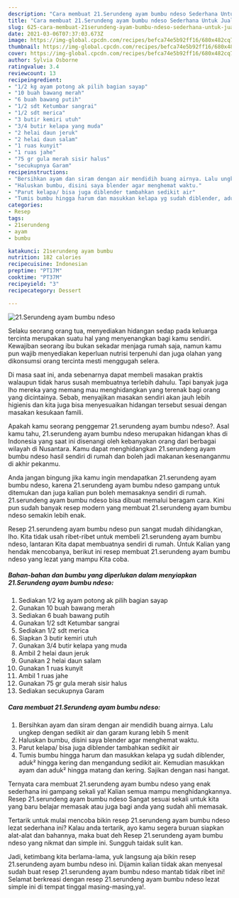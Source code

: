 ```yaml
---
description: "Cara membuat 21.Serundeng ayam bumbu ndeso Sederhana Untuk Jualan"
title: "Cara membuat 21.Serundeng ayam bumbu ndeso Sederhana Untuk Jualan"
slug: 625-cara-membuat-21serundeng-ayam-bumbu-ndeso-sederhana-untuk-jualan
date: 2021-03-06T07:37:03.673Z
image: https://img-global.cpcdn.com/recipes/befca74e5b92ff16/680x482cq70/21serundeng-ayam-bumbu-ndeso-foto-resep-utama.jpg
thumbnail: https://img-global.cpcdn.com/recipes/befca74e5b92ff16/680x482cq70/21serundeng-ayam-bumbu-ndeso-foto-resep-utama.jpg
cover: https://img-global.cpcdn.com/recipes/befca74e5b92ff16/680x482cq70/21serundeng-ayam-bumbu-ndeso-foto-resep-utama.jpg
author: Sylvia Osborne
ratingvalue: 3.4
reviewcount: 13
recipeingredient:
- "1/2 kg ayam potong ak pilih bagian sayap"
- "10 buah bawang merah"
- "6 buah bawang putih"
- "1/2 sdt Ketumbar sangrai"
- "1/2 sdt merica"
- "3 butir kemiri utuh"
- "3/4 butir kelapa yang muda"
- "2 helai daun jeruk"
- "2 helai daun salam"
- "1 ruas kunyit"
- "1 ruas jahe"
- "75 gr gula merah sisir halus"
- "secukupnya Garam"
recipeinstructions:
- "Bersihkan ayam dan siram dengan air mendidih buang airnya. Lalu ungkep dengan sedikit air dan garam kurang lebih 5 menit"
- "Haluskan bumbu, disini saya blender agar menghemat waktu."
- "Parut kelapa/ bisa juga diblender tambahkan sedikit air"
- "Tumis bumbu hingga harum dan masukkan kelapa yg sudah diblender, aduk² hingga kering dan mengandung sedikit air. Kemudian masukkan ayam dan aduk² hingga matang dan kering. Sajikan dengan nasi hangat."
categories:
- Resep
tags:
- 21serundeng
- ayam
- bumbu

katakunci: 21serundeng ayam bumbu 
nutrition: 182 calories
recipecuisine: Indonesian
preptime: "PT17M"
cooktime: "PT37M"
recipeyield: "3"
recipecategory: Dessert

---
```



![21.Serundeng ayam bumbu ndeso](https://img-global.cpcdn.com/recipes/befca74e5b92ff16/680x482cq70/21serundeng-ayam-bumbu-ndeso-foto-resep-utama.jpg)

Selaku seorang orang tua, menyediakan hidangan sedap pada keluarga tercinta merupakan suatu hal yang menyenangkan bagi kamu sendiri. Kewajiban seorang ibu bukan sekadar menjaga rumah saja, namun kamu pun wajib menyediakan keperluan nutrisi terpenuhi dan juga olahan yang dikonsumsi orang tercinta mesti menggugah selera.

Di masa  saat ini, anda sebenarnya dapat membeli masakan praktis walaupun tidak harus susah membuatnya terlebih dahulu. Tapi banyak juga lho mereka yang memang mau menghidangkan yang terenak bagi orang yang dicintainya. Sebab, menyajikan masakan sendiri akan jauh lebih higienis dan kita juga bisa menyesuaikan hidangan tersebut sesuai dengan masakan kesukaan famili. 



Apakah kamu seorang penggemar 21.serundeng ayam bumbu ndeso?. Asal kamu tahu, 21.serundeng ayam bumbu ndeso merupakan hidangan khas di Indonesia yang saat ini disenangi oleh kebanyakan orang dari berbagai wilayah di Nusantara. Kamu dapat menghidangkan 21.serundeng ayam bumbu ndeso hasil sendiri di rumah dan boleh jadi makanan kesenanganmu di akhir pekanmu.

Anda jangan bingung jika kamu ingin mendapatkan 21.serundeng ayam bumbu ndeso, karena 21.serundeng ayam bumbu ndeso gampang untuk ditemukan dan juga kalian pun boleh memasaknya sendiri di rumah. 21.serundeng ayam bumbu ndeso bisa dibuat memalui beragam cara. Kini pun sudah banyak resep modern yang membuat 21.serundeng ayam bumbu ndeso semakin lebih enak.

Resep 21.serundeng ayam bumbu ndeso pun sangat mudah dihidangkan, lho. Kita tidak usah ribet-ribet untuk membeli 21.serundeng ayam bumbu ndeso, lantaran Kita dapat membuatnya sendiri di rumah. Untuk Kalian yang hendak mencobanya, berikut ini resep membuat 21.serundeng ayam bumbu ndeso yang lezat yang mampu Kita coba.

<!--inarticleads1-->

##### Bahan-bahan dan bumbu yang diperlukan dalam menyiapkan 21.Serundeng ayam bumbu ndeso:

1. Sediakan 1/2 kg ayam potong ak pilih bagian sayap
1. Gunakan 10 buah bawang merah
1. Sediakan 6 buah bawang putih
1. Gunakan 1/2 sdt Ketumbar sangrai
1. Sediakan 1/2 sdt merica
1. Siapkan 3 butir kemiri utuh
1. Gunakan 3/4 butir kelapa yang muda
1. Ambil 2 helai daun jeruk
1. Gunakan 2 helai daun salam
1. Gunakan 1 ruas kunyit
1. Ambil 1 ruas jahe
1. Gunakan 75 gr gula merah sisir halus
1. Sediakan secukupnya Garam




<!--inarticleads2-->

##### Cara membuat 21.Serundeng ayam bumbu ndeso:

1. Bersihkan ayam dan siram dengan air mendidih buang airnya. Lalu ungkep dengan sedikit air dan garam kurang lebih 5 menit
1. Haluskan bumbu, disini saya blender agar menghemat waktu.
1. Parut kelapa/ bisa juga diblender tambahkan sedikit air
1. Tumis bumbu hingga harum dan masukkan kelapa yg sudah diblender, aduk² hingga kering dan mengandung sedikit air. Kemudian masukkan ayam dan aduk² hingga matang dan kering. Sajikan dengan nasi hangat.




Ternyata cara membuat 21.serundeng ayam bumbu ndeso yang enak sederhana ini gampang sekali ya! Kalian semua mampu menghidangkannya. Resep 21.serundeng ayam bumbu ndeso Sangat sesuai sekali untuk kita yang baru belajar memasak atau juga bagi anda yang sudah ahli memasak.

Tertarik untuk mulai mencoba bikin resep 21.serundeng ayam bumbu ndeso lezat sederhana ini? Kalau anda tertarik, ayo kamu segera buruan siapkan alat-alat dan bahannya, maka buat deh Resep 21.serundeng ayam bumbu ndeso yang nikmat dan simple ini. Sungguh taidak sulit kan. 

Jadi, ketimbang kita berlama-lama, yuk langsung aja bikin resep 21.serundeng ayam bumbu ndeso ini. Dijamin kalian tiidak akan menyesal sudah buat resep 21.serundeng ayam bumbu ndeso mantab tidak ribet ini! Selamat berkreasi dengan resep 21.serundeng ayam bumbu ndeso lezat simple ini di tempat tinggal masing-masing,ya!.

